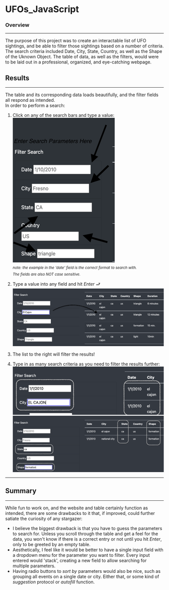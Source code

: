 # UFOs_JavaScript
### Overview
---
The purpose of this project was to create an interactable list of UFO sightings, and be able to filter those sightings based on a number of criteria. The search criteria included Date, City, State, Country, as well as the Shape of the Uknown Object. The table of data, as well as the filters, would were to be laid out in a professional, organized, and eye-catching webpage. 
## Results
---
The table and its corresponding data loads beautifully, and the filter fields all respond as intended.    
In order to perform a search:   
1. Click on any of the search bars and type a value:      
![Search Fields](static/images/search_bars.png)     
<sub>*note: the example in the 'date' field is the correct format to search with.     
The fields are also NOT case sensitive.*</sub>    

2. Type a value into any field and hit *Enter ⮐*     
![Search Result](static/images/search_result.png)      

3. The list to the right will filter the results!    

4. Type in as many search criteria as you need to filter the results further:    
![Alt text](static/images/search_example_1.png)      
![Alt text](static/images/search_example_2.png)    
---    
## Summary      
---         


While fun to work on, and the website and table certainly function as intended, there are some drawbacks to it that, if improved, could further satiate the curiosity of any stargazer:     

* I believe the biggest drawback is that you have to guess the parameters to search for. Unless you scroll through the table and get a feel for the data, you won't know if there is a correct entry or not until you hit *Enter*, only to be greeted by an empty table.
* Aesthetically, I feel like it would be better to have a single input field with a dropdown menu for the parameter you want to filter. Every input entered would 'stack', creating a new field to allow searching for multiple parameters.
* Having radio buttons to *sort by* parameters would also be nice, such as grouping all events on a single date or city. Either that, or some kind of *suggestion* protocol or *autofill* function. 
 